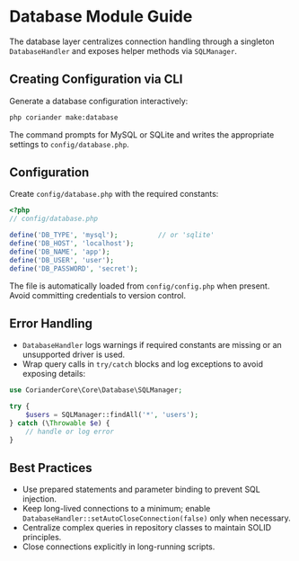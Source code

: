 # Database Module Guide

The database layer centralizes connection handling through a singleton `DatabaseHandler` and exposes helper methods via `SQLManager`.

## Creating Configuration via CLI

Generate a database configuration interactively:

```bash
php coriander make:database
```

The command prompts for MySQL or SQLite and writes the appropriate settings to `config/database.php`.

## Configuration

Create `config/database.php` with the required constants:

```php
<?php
// config/database.php

define('DB_TYPE', 'mysql');          // or 'sqlite'
define('DB_HOST', 'localhost');
define('DB_NAME', 'app');
define('DB_USER', 'user');
define('DB_PASSWORD', 'secret');
```

The file is automatically loaded from `config/config.php` when present. Avoid committing credentials to version control.

## Error Handling

- `DatabaseHandler` logs warnings if required constants are missing or an unsupported driver is used.
- Wrap query calls in `try/catch` blocks and log exceptions to avoid exposing details:

```php
use CorianderCore\Core\Database\SQLManager;

try {
    $users = SQLManager::findAll('*', 'users');
} catch (\Throwable $e) {
    // handle or log error
}
```

## Best Practices

- Use prepared statements and parameter binding to prevent SQL injection.
- Keep long-lived connections to a minimum; enable `DatabaseHandler::setAutoCloseConnection(false)` only when necessary.
- Centralize complex queries in repository classes to maintain SOLID principles.
- Close connections explicitly in long-running scripts.

